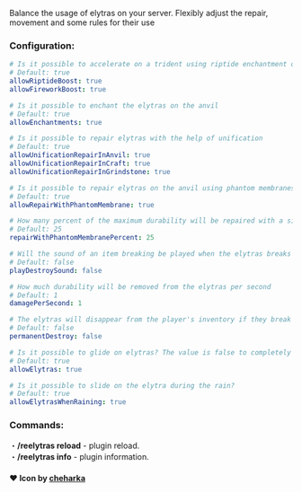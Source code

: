 Balance the usage of elytras on your server. Flexibly adjust the repair, movement and some rules for their use

### Configuration:
```yaml
# Is it possible to accelerate on a trident using riptide enchantment or fireworks
# Default: true
allowRiptideBoost: true
allowFireworkBoost: true

# Is it possible to enchant the elytras on the anvil
# Default: true
allowEnchantments: true

# Is it possible to repair elytras with the help of unification
# Default: true
allowUnificationRepairInAnvil: true
allowUnificationRepairInCraft: true
allowUnificationRepairInGrindstone: true

# Is it possible to repair elytras on the anvil using phantom membranes
# Default: true
allowRepairWithPhantomMembrane: true

# How many percent of the maximum durability will be repaired with a single phantom membrane
# Default: 25
repairWithPhantomMembranePercent: 25

# Will the sound of an item breaking be played when the elytras breaks
# Default: false
playDestroySound: false

# How much durability will be removed from the elytras per second
# Default: 1
damagePerSecond: 1

# The elytras will disappear from the player's inventory if they break down
# Default: false
permanentDestroy: false

# Is it possible to glide on elytras? The value is false to completely prohibit flight on elytras
# Default: true
allowElytras: true

# Is it possible to slide on the elytra during the rain?
# Default: true
allowElytrasWhenRaining: true
```

### Commands:
・**/reelytras reload** - plugin reload.<br>
・**/reelytras info** - plugin information.<br>

#### ❤️ Icon by [cheharka](https://purcat.monster/)
